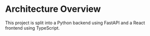 # Architecture Overview

This project is split into a Python backend using FastAPI and a React frontend using TypeScript.
